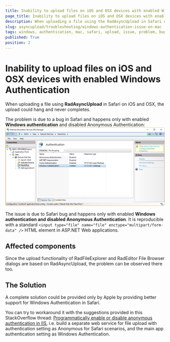 ```yaml
---
title: Inability to upload files on iOS and OSX devices with enabled Windows Authentication
page_title: Inability to upload files on iOS and OSX devices with enabled Windows Authentication | RadAsyncUpload for ASP.NET AJAX Documentation
description: When uploading a file using the RadAsyncUpload in Safari on iOS and OSX, the upload could hang and never completes.
slug: asyncupload/troubleshooting/windows-authentication-issue-on-mac
tags: windows, authentication, mac, safari, upload, issue, problem, bug
published: True
position: 2
---
```


# Inability to upload files on iOS and OSX devices with enabled Windows Authentication
When uploading a file using **RadAsyncUpload** in Safari on iOS and OSX, the upload could hang and never completes.
 
The problem is due to a bug in Safari and happens only with enabled **Windows authentication** and disabled Anonymous Authentication:
![Enabled Windows Authentication in IIS](../images/windows-authentication-enabled.png) 

The issue is due to Safari bug and happens only with enabled **Windows authentication and disabled Anonymous Authentication**. It is reproducible with a standard `<input type="file" name="file" enctype="multipart/form-data" />` HTML element in ASP.NET Web applications.

## Affected components
Since the upload functionality of RadFileExplorer and RadEditor File Browser dialogs are based on RadAsyncUpload, the problem can be observed there too.
 
## The Solution
A complete solution could be provided only by Apple by providing better support for Windows Authentication in Safari. 

You can try to workaround it with the suggestions provided in this StackOverflow thread: [Programmatically enable or disable anonymous authentication in IIS](http://stackoverflow.com/questions/28419304/programmatically-enable-or-disable-anonymous-authentication-in-iis), i.e. build a separate web service for file upload with authentication setting as Anonymous for Safari scenarios, and the main app authentication setting as Windows Authentication.
